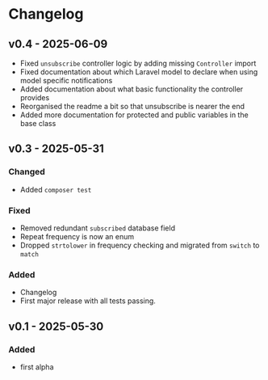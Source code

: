 # Changelog

## v0.4 - 2025-06-09

- Fixed `unsubscribe` controller logic by adding missing `Controller` import
- Fixed documentation about which Laravel model to declare when using model specific notifications
- Added documentation about what basic functionality the controller provides
- Reorganised the readme a bit so that unsubscribe is nearer the end
- Added more documentation for protected and public variables in the base class

## v0.3 - 2025-05-31

### Changed
- Added `composer test`
 
### Fixed
- Removed redundant `subscribed` database field
- Repeat frequency is now an enum
- Dropped `strtolower` in frequency checking and migrated from `switch` to `match`

### Added
- Changelog
- First major release with all tests passing.

## v0.1 - 2025-05-30

### Added
- first alpha
